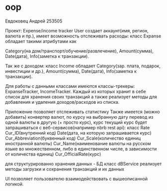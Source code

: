# oop

Евдоковец Андрей 253505

  Проект: Expense/income tracker
User создает аккаунт(имя, регион, валюта и пр.), имеет возможность отслеживать расходы:
класс Expanse обладает такими атрибутами как 

Category(на дом/транспорт/обучение/развлечение), 
Amount(сумма), 
Date(дата), 
Info(заметка к транзакции).

Так же с доходом:
класс Income обладает 
Category(зар. плата, подарок, инвестиции и др.),
Amount(сумма),
Date(дата), 
Info(заметка к транзакции).

Для работы с данными классами имеются классы-трекеры: ExpanseTracker, IncomeTracker. Каждый из которых хранит в себе список для хранения своих транзакций
а также реализует методы для добавления и удаления доходов/расходов из списка.

Приложение позволяет отслеживать статистику
Также имеется (можно добавить) конвертер валют, по курсу на выбранную дату перевод из одной валюты в другую (+ просто курс), курс текущий курс будет запрашиваться с
веб-сервисов(например nbrb rest api):
класс Rate 
Cur_ID(внутренний код)
Date(дата, на которую запрашивается курс)
Cur_Abbreviation(буквенный код)
Cur_Scale(количество единиц иностранной валюты)
Cur_Name(наименование валюты на русском языке во множественном, либо в единственном числе, в зависимости от количества единиц)
Cur_OfficialRate(курс)

для структурированно хранения данных - БД
класс dBService реализует методы загрузки и сохранения транзакций и их данных

UI позволяет пользователю взаимодействовать с вышеописанной логикой.


 
